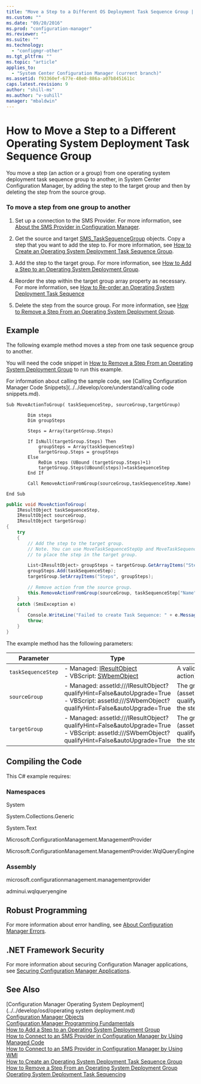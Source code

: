 ```yaml
---
title: "Move a Step to a Different OS Deployment Task Sequence Group | Microsoft Docs"
ms.custom: ""
ms.date: "09/20/2016"
ms.prod: "configuration-manager"
ms.reviewer: ""
ms.suite: ""
ms.technology:
  - "configmgr-other"
ms.tgt_pltfrm: ""
ms.topic: "article"
applies_to:
  - "System Center Configuration Manager (current branch)"
ms.assetid: f93360ef-677e-48e0-886a-a07b8451611c
caps.latest.revision: 9
author: "shill-ms"
ms.author: "v-suhill"
manager: "mbaldwin"
---
```

# How to Move a Step to a Different Operating System Deployment Task Sequence Group
You move a step (an action or a group) from one operating system deployment task sequence group to another, in System Center Configuration Manager, by adding the step to the target group and then by deleting the step from the source group.  

### To move a step from one group to another  

1.  Set up a connection to the SMS Provider. For more information, see [About the SMS Provider in Configuration Manager](../../develop/core/understand/about-the-sms-provider-in-configuration-manager.md).  

2.  Get the source and target [SMS_TaskSequenceGroup](assetId:///SMS_TaskSequenceGroup?qualifyHint=False&autoUpgrade=True) objects. Copy a step that you want to add the step to. For more information, see [How to Create an Operating System Deployment Task Sequence Group](../../develop/osd/how-to-create-an-operating-system-deployment-task-sequence-group.md).  

3.  Add the step to the target group. For more information, see [How to Add a Step to an Operating System Deployment Group](../../develop/osd/how-to-add-a-step-to-an-operating-system-deployment-group.md).  

4.  Reorder the step within the target group array property as necessary. For more information, see [How to Re-order an Operating System Deployment Task Sequence](../../develop/osd/how-to-reorder-an-operating-system-deployment-task-sequence.md)  

5.  Delete the step from the source group. For more information, see [How to Remove a Step From an Operating System Deployment Group](../../develop/osd/how-to-remove-a-step-from-an-operating-system-deployment-group.md).  

## Example  
 The following example method moves a step from one task sequence group to another.  

 You will need the code snippet in [How to Remove a Step From an Operating System Deployment Group](../../develop/osd/how-to-remove-a-step-from-an-operating-system-deployment-group.md) to run this example.  

 For information about calling the sample code, see [Calling Configuration Manager Code Snippets](../../develop/core/understand/calling code snippets.md).  

```vbs  
Sub MoveActionToGroup( taskSequenceStep, sourceGroup,targetGroup)  

        Dim steps  
        Dim groupSteps   

        Steps = Array(targetGroup.Steps)  

        If IsNull(targetGroup.Steps) Then  
            groupSteps = Array(taskSequenceStep)  
            targetGroup.Steps = groupSteps  
        Else      
            ReDim steps (UBound (targetGroup.Steps)+1)    
            targetGroup.Steps(UBound(steps))=taskSequenceStep  
        End If      

        Call RemoveActionFromGroup(sourceGroup,taskSequenceStep.Name)  

End Sub  
```  

```c#  
public void MoveActionToGroup(  
    IResultObject taskSequenceStep,   
    IResultObject sourceGroup,   
    IResultObject targetGroup)  
{  
    try  
    {  
        // Add the step to the target group.   
        // Note. You can use MoveTaskSequenceStepUp and MoveTaskSequenceStepDown  
        // to place the step in the target group.  

        List<IResultObject> groupSteps = targetGroup.GetArrayItems("Steps");  
        groupSteps.Add(taskSequenceStep);  
        targetGroup.SetArrayItems("Steps", groupSteps);  

        // Remove action from the source group.  
        this.RemoveActionFromGroup(sourceGroup, taskSequenceStep["Name"].StringValue);  
    }  
    catch (SmsException e)  
    {  
        Console.WriteLine("Failed to create Task Sequence: " + e.Message);  
        throw;  
    }  
}  
```  

 The example method has the following parameters:  

|Parameter|Type|Description|  
|---------------|----------|-----------------|  
|`taskSequenceStep`|-   Managed: [IResultObject](assetId:///IResultObject?qualifyHint=False&autoUpgrade=True)<br />-   VBScript: [SWbemObject](assetId:///SWbemObject?qualifyHint=False&autoUpgrade=True)|A valid task sequence step (Group or action) ([SMS_TaskSequence_Step](assetId:///SMS_TaskSequence_Step?qualifyHint=False&autoUpgrade=True)).|  
|`sourceGroup`|-   Managed: assetId:///IResultObject?qualifyHint=False&autoUpgrade=True<br />-   VBScript: assetId:///SWbemObject?qualifyHint=False&autoUpgrade=True|The group (assetId:///SMS_TaskSequenceGroup?qualifyHint=False&autoUpgrade=True) the step is copied from.|  
|`targetGroup`|-   Managed: assetId:///IResultObject?qualifyHint=False&autoUpgrade=True<br />-   VBScript: assetId:///SWbemObject?qualifyHint=False&autoUpgrade=True|The group (assetId:///SMS_TaskSequenceGroup?qualifyHint=False&autoUpgrade=True) the step is copied to.|  

## Compiling the Code  
 This C# example requires:  

### Namespaces  
 System  

 System.Collections.Generic  

 System.Text  

 Microsoft.ConfigurationManagement.ManagementProvider  

 Microsoft.ConfigurationManagement.ManagementProvider.WqlQueryEngine  

### Assembly  
 microsoft.configurationmanagement.managementprovider  

 adminui.wqlqueryengine  

## Robust Programming  
 For more information about error handling, see [About Configuration Manager Errors](../../develop/core/understand/about-configuration-manager-errors.md).  

## .NET Framework Security  
 For more information about securing Configuration Manager applications, see [Securing Configuration Manager Applications](../../develop/core/understand/securing-configuration-manager-applications.md).  

## See Also  
 [Configuration Manager Operating System Deployment](../../develop/osd/operating system deployment.md)   
 [Configuration Manager Objects](../../develop/core/understand/configuration-manager-objects.md)   
 [Configuration Manager Programming Fundamentals](../../develop/core/understand/configuration-manager-programming-fundamentals.md)   
 [How to Add a Step  to an Operating System Deployment Group](../../develop/osd/how-to-add-a-step-to-an-operating-system-deployment-group.md)   
 [How to Connect to an SMS Provider in Configuration Manager by Using Managed Code](../../develop/core/understand/how-to-connect-to-an-sms-provider-by-using-managed-code.md)   
 [How to Connect to an SMS Provider in Configuration Manager  by Using WMI](../../develop/core/understand/how-to-connect-to-an-sms-provider-in-configuration-manager-by-using-wmi.md)   
 [How to Create an Operating System Deployment Task Sequence Group](../../develop/osd/how-to-create-an-operating-system-deployment-task-sequence-group.md)   
 [How to Remove a Step From an Operating System Deployment Group](../../develop/osd/how-to-remove-a-step-from-an-operating-system-deployment-group.md)   
 [Operating System Deployment Task Sequencing](../../develop/osd/operating-system-deployment-task-sequencing.md)
